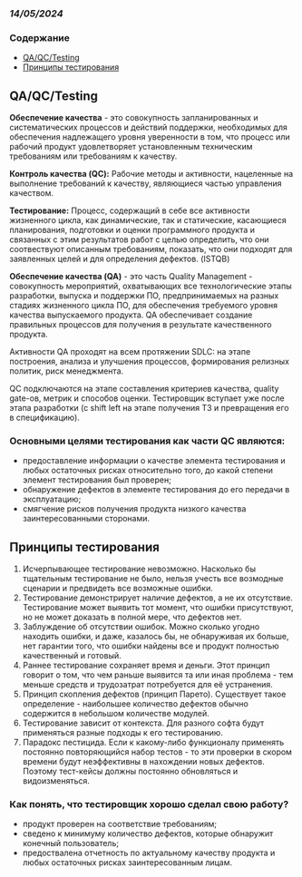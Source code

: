 ### ***14/05/2024***
### Содержание
- [QA/QC/Testing](#first)
- [Принципы тестирования](#second)
## <a name="first"></a>QA/QC/Testing
**Обеспечение качества** - это совокупность запланированных и систематических процессов и действий поддержки, необходимых для обеспечения надлежащего уровня уверенности в том, что процесс или рабочий продукт удовлетворяет установленным техническим требованиям или требованиям к качеству.

**Контроль качества (QC):** Рабочие методы и активности, нацеленные на выполнение требований к качеству, являющиеся частью управления качеством.

**Тестирование:** Процесс, содержащий в себе все активности жизненного цикла, как динамические, так и статические, касающиеся планирования, подготовки и оценки программного продукта и связанных с этим результатов работ с целью определить, что они соотвествуют описанным требованиям, показать, что они подходят для заявленных целей и для определения дефектов. (ISTQB)

**Обеспечение качества (QA)** - это часть Quality Management - совокупность мероприятий, охватывающих все технологические этапы разработки, выпуска и поддержки ПО, предпринимаемых на разных стадиях жизненного цикла ПО, для обеспечения требуемого уровня качества выпускаемого продукта. QA обеспечивает создание правильных процессов для получения в результате качественного продукта.

Активности QA проходят на всем протяжении SDLC: на этапе построения, анализа и улучшения процессов, формирования релизных политик, риск менеджмента.

QC подключаются на этапе составления критериев качества, quality gate-ов, метрик и способов оценки. Тестировщик вступает уже после этапа разработки (с shift left на этапе получения ТЗ и превращения его в спецификацию).

### Основными целями тестирования как части QC являются:
- предоставление информации о качестве элемента тестирования и любых остаточных рисках относительно того, до какой степени элемент тестирования был проверен;
- обнаружение дефектов в элементе тестирования до его передачи в эксплуатацию;
- смягчение рисков получения продукта низкого качества заинтересованными сторонами.
## <a name="second"></a>Принципы тестирования
1. Исчерпывающее тестирование невозможно. Насколько бы тщательным тестирование не было, нельзя учесть все возмодные сценарии и предвидеть все возможные ошибки.
2. Тестирование демонстрирует наличие дефектов, а не их отсутствие. Тестирование может выявить тот момент, что ошибки присутствуют, но не может доказать в полной мере, что дефектов нет.
3. Заблуждение об отсутствии ошибок. Можно сколько угодно находить ошибки, и даже, казалось бы, не обнаруживая их больше, нет гарантии того, что ошибки найдены все и продукт полностью качественный и готовый.
4. Раннее тестирование сохраняет время и деньги. Этот принцип говорит о том, что чем раньше выявится та или иная проблема - тем меньше средств и трудозатрат потребуется для её устранения.
5. Принцип скопления дефектов (принцип Парето). Существует такое определение - наибольшее количество дефектов обычно содержится в небольшом количестве модулей.
6. Тестирование зависит от контекста. Для разного софта будут применяться разные подходы к его тестированию.
7. Парадокс пестицида. Если к какому-либо функционалу применять постоянно повторяющийся набор тестов - то эти проверки в скором времени будут неэффективны в нахождении новых дефектов. Поэтому тест-кейсы должны постоянно обновляться и видоизменяться.
### Как понять, что тестировщик хорошо сделал свою работу?
- продукт проверен на соответствие требованиям;
- сведено к минимуму количество дефектов, которые обнаружит конечный пользователь;
- предоствалена отчетность по актуальному качеству продукта и любых остаточных рисках заинтересованным лицам. 